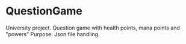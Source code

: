 # QuestionGame

University project. Question game with health points, mana points and "powers"
Purpose: Json file handling.
